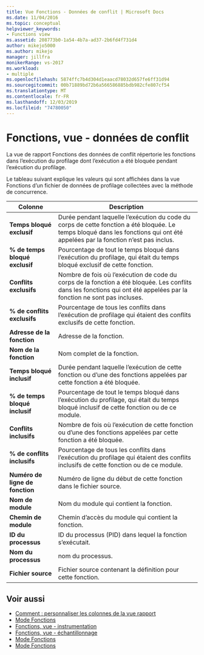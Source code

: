 ```yaml
---
title: Vue Fonctions - Données de conflit | Microsoft Docs
ms.date: 11/04/2016
ms.topic: conceptual
helpviewer_keywords:
- Functions view
ms.assetid: 208773b0-1a54-4b7a-ad37-2b6fd4f731d4
author: mikejo5000
ms.author: mikejo
manager: jillfra
monikerRange: vs-2017
ms.workload:
- multiple
ms.openlocfilehash: 5874ffc7b4d304d1eaacd78032d657fe6ff31d94
ms.sourcegitcommit: 00b71889bd72b6a566586885bdb982cfe807cf54
ms.translationtype: MT
ms.contentlocale: fr-FR
ms.lasthandoff: 12/03/2019
ms.locfileid: "74780050"
---
```

# <a name="functions-view---contention-data"></a>Fonctions, vue - données de conflit
La vue de rapport Fonctions des données de conflit répertorie les fonctions dans l’exécution du profilage dont l’exécution a été bloquée pendant l’exécution du profilage.

 Le tableau suivant explique les valeurs qui sont affichées dans la vue Fonctions d’un fichier de données de profilage collectées avec la méthode de concurrence.

|Colonne|Description|
|------------|-----------------|
|**Temps bloqué exclusif**|Durée pendant laquelle l’exécution du code du corps de cette fonction a été bloquée. Le temps bloqué dans les fonctions qui ont été appelées par la fonction n’est pas inclus.|
|**% de temps bloqué exclusif**|Pourcentage de tout le temps bloqué dans l’exécution du profilage, qui était du temps bloqué exclusif de cette fonction.|
|**Conflits exclusifs**|Nombre de fois où l’exécution de code du corps de la fonction a été bloquée. Les conflits dans les fonctions qui ont été appelées par la fonction ne sont pas incluses.|
|**% de conflits exclusifs**|Pourcentage de tous les conflits dans l’exécution de profilage qui étaient des conflits exclusifs de cette fonction.|
|**Adresse de la fonction**|Adresse de la fonction.|
|**Nom de la fonction**|Nom complet de la fonction.|
|**Temps bloqué inclusif**|Durée pendant laquelle l’exécution de cette fonction ou d’une des fonctions appelées par cette fonction a été bloquée.|
|**% de temps bloqué inclusif**|Pourcentage de tout le temps bloqué dans l’exécution du profilage, qui était du temps bloqué inclusif de cette fonction ou de ce module.|
|**Conflits inclusifs**|Nombre de fois où l’exécution de cette fonction ou d’une des fonctions appelées par cette fonction a été bloquée.|
|**% de conflits inclusifs**|Pourcentage de tous les conflits dans l’exécution du profilage qui étaient des conflits inclusifs de cette fonction ou de ce module.|
|**Numéro de ligne de fonction**|Numéro de ligne du début de cette fonction dans le fichier source.|
|**Nom de module**|Nom du module qui contient la fonction.|
|**Chemin de module**|Chemin d’accès du module qui contient la fonction.|
|**ID du processus**|ID du processus (PID) dans lequel la fonction s’exécutait.|
|**Nom du processus**|nom du processus.|
|**Fichier source**|Fichier source contenant la définition pour cette fonction.|

## <a name="see-also"></a>Voir aussi
- [Comment : personnaliser les colonnes de la vue rapport](../profiling/how-to-customize-report-view-columns.md)
- [Mode Fonctions](../profiling/functions-view.md)
- [Fonctions, vue - instrumentation](../profiling/functions-view-dotnet-memory-instrumentation-data.md)
- [Fonctions, vue - échantillonnage](../profiling/functions-view-dotnet-memory-sampling-data.md)
- [Mode Fonctions](../profiling/functions-view-instrumentation-data.md)
- [Mode Fonctions](../profiling/functions-view-sampling-data.md)
